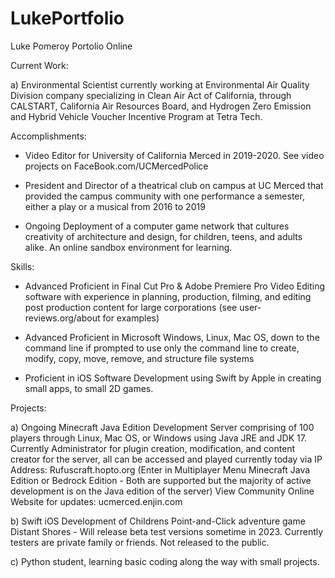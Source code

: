 # LukePortfolio
Luke Pomeroy Portolio Online

Current Work:

a) Environmental Scientist currently working at Environmental Air Quality Division company specializing in Clean Air Act of California, through CALSTART, California Air Resources Board, and Hydrogen Zero Emission and Hybrid Vehicle Voucher Incentive Program at Tetra Tech.

Accomplishments:

- Video Editor for University of California Merced in 2019-2020. See video projects on FaceBook.com/UCMercedPolice

- President and Director of a theatrical club on campus at UC Merced that provided the campus community with one performance a semester, either a play or a musical from 2016 to 2019

- Ongoing Deployment of a computer game network that cultures creativity of architecture and design, for children, teens, and adults alike. An online sandbox environment for learning.

Skills:

- Advanced Proficient in Final Cut Pro & Adobe Premiere Pro Video Editing software with experience in planning, production, filming, and editing post production content for large corporations (see user-reviews.org/about for examples)

- Advanced Proficient in Microsoft Windows, Linux, Mac OS, down to the command line if prompted to use only the command line to create, modify, copy, move, remove, and structure file systems

- Proficient in iOS Software Development using Swift by Apple in creating small apps, to small 2D games.

Projects:

a) Ongoing Minecraft Java Edition Development Server comprising of 100 players through Linux, Mac OS, or Windows using Java JRE and JDK 17. Currently Administrator for plugin creation, modification, and content creator for the server, all can be accessed and played currently today via IP Address: Rufuscraft.hopto.org (Enter in Multiplayer Menu Minecraft Java Edition or Bedrock Edition - Both are supported but the majority of active development is on the Java edition of the server) View Community Online Website for updates: ucmerced.enjin.com

b) Swift iOS Development of Childrens Point-and-Click adventure game Distant Shores - Will release beta test versions sometime in 2023. Currently testers are private family or friends. Not released to the public.

c) Python student, learning basic coding along the way with small projects.


